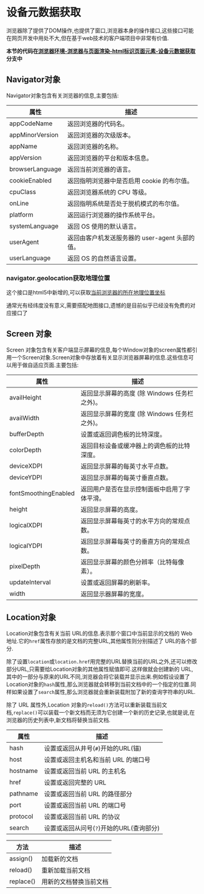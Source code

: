 # 设备元数据获取

浏览器除了提供了DOM操作,也提供了窗口,浏览器本身的操作接口,这些接口可能在网页开发中用处不大,但在基于web技术的客户端项目中非常有价值.

**本节的代码在[浏览器环境-浏览器与页面渲染-html标识页面元素-设备元数据获取](https://github.com/hsz1273327/TutorialForFront-EndWeb/tree/%E6%B5%8F%E8%A7%88%E5%99%A8%E7%8E%AF%E5%A2%83-%E6%B5%8F%E8%A7%88%E5%99%A8%E4%B8%8E%E9%A1%B5%E9%9D%A2%E6%B8%B2%E6%9F%93-html%E6%A0%87%E8%AF%86%E9%A1%B5%E9%9D%A2%E5%85%83%E7%B4%A0-%E8%AE%BE%E5%A4%87%E5%85%83%E6%95%B0%E6%8D%AE%E8%8E%B7%E5%8F%96)分支中**

## Navigator对象

Navigator对象包含有关浏览器的信息,主要包括:

属性|描述
---|---
appCodeName|返回浏览器的代码名。
appMinorVersion|返回浏览器的次级版本。
appName|返回浏览器的名称。
appVersion|返回浏览器的平台和版本信息。
browserLanguage|返回当前浏览器的语言。
cookieEnabled|返回指明浏览器中是否启用 cookie 的布尔值。
cpuClass|返回浏览器系统的 CPU 等级。
onLine|返回指明系统是否处于脱机模式的布尔值。
platform|返回运行浏览器的操作系统平台。
systemLanguage|返回 OS 使用的默认语言。
userAgent|返回由客户机发送服务器的 user-agent 头部的值。
userLanguage|返回 OS 的自然语言设置。

### navigator.geolocation获取地理位置

这个接口是html5中新增的,可以获取[当前浏览器的所在地理位置坐标](https://developer.mozilla.org/zh-CN/docs/Web/API/Geolocation/Using_geolocation)

通常光有经纬度没有意义,需要搭配地图接口,遗憾的是目前似乎已经没有免费的对应接口了

## Screen 对象

Screen 对象包含有关客户端显示屏幕的信息,每个Window对象的screen属性都引用一个Screen对象.Screen对象中存放着有关显示浏览器屏幕的信息.这些信息可以用于做自适应页面.主要包括:

属性|描述
---|---
availHeight|返回显示屏幕的高度 (除 Windows 任务栏之外)。
availWidth|返回显示屏幕的宽度 (除 Windows 任务栏之外)。
bufferDepth|设置或返回调色板的比特深度。
colorDepth|返回目标设备或缓冲器上的调色板的比特深度。
deviceXDPI|返回显示屏幕的每英寸水平点数。
deviceYDPI|返回显示屏幕的每英寸垂直点数。
fontSmoothingEnabled|返回用户是否在显示控制面板中启用了字体平滑。
height|返回显示屏幕的高度。
logicalXDPI|返回显示屏幕每英寸的水平方向的常规点数。
logicalYDPI|返回显示屏幕每英寸的垂直方向的常规点数。
pixelDepth|返回显示屏幕的颜色分辨率（比特每像素）。
updateInterval|设置或返回屏幕的刷新率。
width|返回显示器屏幕的宽度。

## Location对象

Location对象包含有关当前 URL的信息.表示那个窗口中当前显示的文档的 Web 地址.它的`href`属性存放的是文档的完整URL,其他属性则分别描述了 URL的各个部分.

除了设置`location`或`location.href`用完整的URL替换当前的URL之外,还可以修改部分URL,只需要给Location对象的其他属性赋值即可.这样做就会创建新的 URL,其中的一部分与原来的URL不同,浏览器会将它装载并显示出来.例如假设设置了Location对象的`hash`属性,那么浏览器就会转移到当前文档中的一个指定的位置.同样如果设置了`search`属性,那么浏览器就会重新装载附加了新的查询字符串的URL.

除了 URL 属性外,Location 对象的`reload()`方法可以重新装载当前文档,`replace()`可以装载一个新文档而无须为它创建一个新的历史记录,也就是说,在浏览器的历史列表中,新文档将替换当前文档.

属性|描述
---|---
hash|设置或返回从井号(`#`)开始的URL(锚)
host|设置或返回主机名和当前 URL 的端口号
hostname|设置或返回当前 URL 的主机名
href|设置或返回完整的 URL
pathname|设置或返回当前 URL 的路径部分
port|设置或返回当前 URL 的端口号
protocol|设置或返回当前 URL 的协议
search|设置或返回从问号(`?`)开始的URL(查询部分)


方法|描述
---|---
assign()|加载新的文档
reload()|重新加载当前文档
replace()|用新的文档替换当前文档